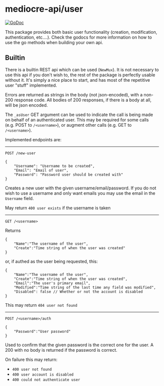 # mediocre-api/user

[![GoDoc](https://godoc.org/github.com/mediocregopher/mediocre-api/user?status.svg)](https://godoc.org/github.com/mediocregopher/mediocre-api/user)

This package provides both basic user functionality (creation, modification,
authentication, etc....). Check the godocs for more information on how to use the
go methods when building your own api.

## Builtin

There is a builtin REST api which can be used (`NewMux`). It is not necessary to
use this api if you don't wish to, the rest of the package is perfectly usable
without it. It's simply a nice place to start, and has most of the repetitive
user "stuff" implemented.

Errors are returned as strings in the body (not json-encoded), with a non-200
response code. All bodies of 200 responses, if there is a body at all, will be
json encoded.

The `_asUser` GET argument can be used to indicate the call is being made on
behalf of an authenticated user. This may be required for some calls (e.g. POST
to `/<username>`), or augment other calls (e.g. GET to `/<username>`).

Implemented endpoints are:

-----

```
POST /new-user

{
    "Username": "Username to be created",
    "Email": "Email of user",
    "Password": "Password user should be created with"
}
```

Creates a new user with the given username/email/password. If you do not wish to
use a username and only want emails you may use the email in the `Username`
field.

May return `400 user exists` if the username is taken

-----

```
GET /<username>
```

Returns

```
{
    "Name":"The username of the user",
    "Create":"Time string of when the user was created"
}
```

or, if authed as the user being requested, this:

```
{
    "Name":"The username of the user",
    "Create":"Time string of when the user was created",
    "Email":"The user's primary email",
    "Modified":"Time string of the last time any field was modified",
    "Disabled": false // Whether or not the account is disabled
}
```

This may return `404 user not found`

-----

```
POST /<username>/auth

{
    "Password":"User password"
}
```

Used to confirm that the given password is the correct one for the user. A 200
with no body is returned if the password is correct.

On failure this may return:

* `400 user not found`
* `400 user account is disabled`
* `400 could not authenticate user`

